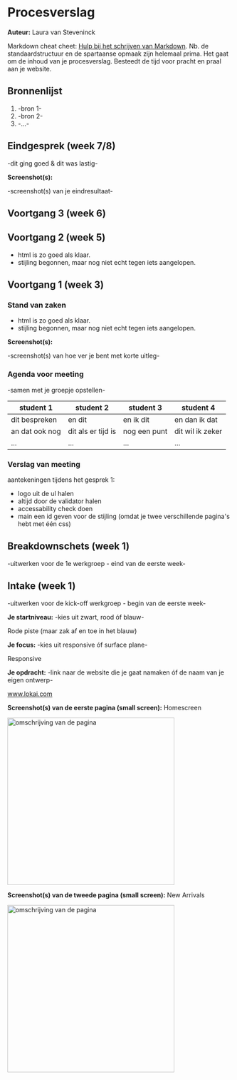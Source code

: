 # Procesverslag
**Auteur:** Laura van Steveninck

Markdown cheat cheet: [Hulp bij het schrijven van Markdown](https://github.com/adam-p/markdown-here/wiki/Markdown-Cheatsheet). Nb. de standaardstructuur en de spartaanse opmaak zijn helemaal prima. Het gaat om de inhoud van je procesverslag. Besteedt de tijd voor pracht en praal aan je website.



## Bronnenlijst
1. -bron 1-
2. -bron 2-
3. -...-



## Eindgesprek (week 7/8)

-dit ging goed & dit was lastig-

**Screenshot(s):**

-screenshot(s) van je eindresultaat-



## Voortgang 3 (week 6)




## Voortgang 2 (week 5)

- html is zo goed als klaar. 
- stijling begonnen, maar nog niet echt tegen iets aangelopen.


## Voortgang 1 (week 3)

### Stand van zaken

- html is zo goed als klaar. 
- stijling begonnen, maar nog niet echt tegen iets aangelopen.

**Screenshot(s):**

-screenshot(s) van hoe ver je bent met korte uitleg-


### Agenda voor meeting

-samen met je groepje opstellen-

| student 1      | student 2          | student 3    | student 4        |
| ---            | ---                | ---          | ---              |
| dit bespreken  | en dit             | en ik dit    | en dan ik dat    |
| an dat ook nog | dit als er tijd is | nog een punt | dit wil ik zeker |
| ...            | ...                | ...          | ...              |

### Verslag van meeting

aantekeningen tijdens het gesprek 1:
- logo uit de ul halen 
- altijd door de validator halen 
- accessability check doen 
- main een id geven voor de stijling (omdat je twee verschillende pagina's hebt met één css)


## Breakdownschets (week 1)

-uitwerken voor de 1e werkgroep - eind van de eerste week-



## Intake (week 1)
-uitwerken voor de kick-off werkgroep - begin van de eerste week-

**Je startniveau:** -kies uit zwart, rood óf blauw-

Rode piste (maar zak af en toe in het blauw)

**Je focus:** -kies uit responsive óf surface plane-

Responsive

**Je opdracht:** -link naar de website die je gaat namaken óf de naam van je eigen ontwerp-

www.lokai.com

**Screenshot(s) van de eerste pagina (small screen):** Homescreen 

<img src="images/screencapture-lokai-2020-11-16-13_48_31.png" width="375px" alt="omschrijving van de pagina">


**Screenshot(s) van de tweede pagina (small screen):** New Arrivals

<img src="images/screencapture-lokai-collections-new-arrivals-2020-11-16-13_49_28.png" width="375px" alt="omschrijving van de pagina">
